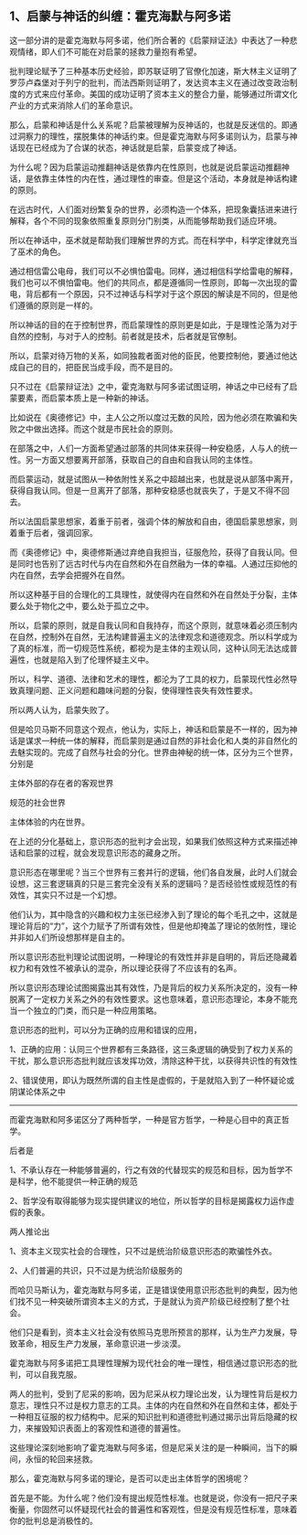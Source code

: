 <h2>1、启蒙与神话的纠缠：霍克海默与阿多诺</h2><p data-pid="sxTLklyC">这一部分讲的是霍克海默与阿多诺，他们所合著的《启蒙辩证法》中表达了一种悲观情绪，即人们不可能在对启蒙的拯救力量抱有希望。</p><p data-pid="QY5RidOR">批判理论赋予了三种基本历史经验，即苏联证明了官僚化加速，斯大林主义证明了罗莎卢森堡对于列宁的批判，而法西斯则证明了，发达资本主义在通过改变政治制度的方式来应付革命。美国的成功证明了资本主义的整合力量，能够通过所谓文化产业的方式来消除人们的革命意识。</p><p data-pid="0L-xMkDh">那么，启蒙和神话是什么关系呢？启蒙被理解为反神话的，也就是反迷信的。即通过洞察力的理性，摆脱集体的神话约束。但是霍克海默与阿多诺则认为，启蒙与神话现在已经成为了合谋的状态，神话就是启蒙，启蒙变成了神话。</p><p data-pid="-c_gBZvJ">为什么呢？因为启蒙运动推翻神话是依靠内在性原则，也就是说启蒙运动推翻神话，是依靠主体性的内在性，通过理性的审查。但是这个活动，本身就是神话构建的原则。</p><p data-pid="0yJPymA4">在远古时代，人们面对纷繁复杂的世界，必须构造一个体系，把现象囊括进来进行解释，各个不同的现象依照重复原则分门别类，从而能够帮助我们适应环境。</p><p data-pid="RUfeChEF">所以在神话中，巫术就是帮助我们理解世界的方式。而在科学中，科学定律就充当了巫术的角色。</p><p data-pid="VzoIjt7o">通过相信雷公电母，我们可以不必惧怕雷电。同样，通过相信科学给雷电的解释，我们也可以不惧怕雷电。他们的共同点，都是遵循同一性原则，即每一次出现的雷电，背后都有一个原因，只不过神话与科学对于这个原因的解读是不同的，但是他们遵循的原则是一样的。</p><p data-pid="zf_f8GK7">所以神话的目的在于控制世界，而启蒙理性的原则更是如此，于是理性沦落为对于自然的控制，与对于人的控制。前者就是技术，后者就是官僚制。</p><p data-pid="R3bnq7PP">所以，启蒙对待万物的关系，如同独裁者面对他的臣民，他要控制他，要通过他达成自己的目的，把臣民当成手段，而不是目的。</p><p data-pid="p7Dvqrsr">只不过在《启蒙辩证法》之中，霍克海默与阿多诺试图证明，神话之中已经有了启蒙要素，而启蒙本质上是一种新的神话。</p><p data-pid="jcOfh0ve">比如说在《奥德修记》中，主人公之所以度过无数的风险，因为他必须在欺骗和失败之中做出选择。而这个就是市民社会的原则。</p><p data-pid="zX5vIfk3">在部落之中，人们一方面希望通过部落的共同体来获得一种安稳感，人与人的统一性。另一方面又想要离开部落，获取自己的自由和自我认同的主体性。</p><p data-pid="groHMb6G">而启蒙运动，就是试图从一种依附性关系之中超越出来，也就是说从部落中离开，获得自我认同。但是一旦离开了部落，那种安稳感也就丧失了，于是又不得不回去。</p><p data-pid="WCCmnt_v">所以法国启蒙思想家，着重于前者，强调个体的解放和自由，德国启蒙思想家，则着重于后者，强调回家。</p><p data-pid="RcBroF49">而《奥德修记》中，奥德修斯通过弃绝自我担当，征服危险，获得了自我认同。但是同时也告别了远古时代与内在自然和外在自然融为一体的幸福。人通过压抑他的内在自然，去学会把握外在自然。</p><p data-pid="r8VcaicC">所以这种基于目的合理化的工具理性，就使得内在自然和外在自然处于分裂，主体要么处于物化之中，要么处于孤立之中。</p><p data-pid="TsdPuQBo">所以，启蒙的原则，就是自我认同和自我持存，而这个原则，就意味着必须压制内在自然，控制外在自然，无法构建普遍主义的法律观念和道德观念。所以科学成为了真的标准，而一切规范性系统，都视为是主体的主观认同，这种认同无法达成普遍性，也就是陷入到了伦理怀疑主义中。</p><p data-pid="IPa7dekc">所以，科学、道德、法律和艺术的理性，都沦为了工具的权力，启蒙现代性必然导致真理问题、正义问题和趣味问题的分裂，使得理性丧失有效性要求。</p><p data-pid="wM40NNkv">所以两人认为，启蒙失败了。</p><p data-pid="yaQ4jolb">但是哈贝马斯不同意这个观点，他认为，实际上，神话和启蒙是不一样的，因为神话是谋求一种统一体的解释，而启蒙则是通过自然的非社会化和人类的非自然化的去魅实现的。完成了自然与社会的分化。世界由神秘的统一体，区分为三个世界，分别是</p><p data-pid="SDqm3n2X">主体外部的存在者的客观世界</p><p data-pid="oTEmr-Uo">规范的社会世界</p><p data-pid="t5QliS3J">主体体验的内在世界。</p><p data-pid="dbaP5CeD">在上述的分化基础上，意识形态的批判才会出现，如果我们依照这种方式来描述神话和启蒙的过程，就会发现意识形态的藏身之所。</p><p data-pid="K62xV3xp">意识形态在哪里呢？当三个世界有三套并行的逻辑，他们各自发展，此时人们就会设想，这三套逻辑真的只是三套完全没有关系的逻辑吗？是否经验性或规范性的有效性，其实只不过是一个幻想。</p><p data-pid="QZSKaZIl">他们认为，其中隐含的兴趣和权力主张已经渗入到了理论的每个毛孔之中，这就是理论背后的“力”，这个力赋予了所谓有效性，但是他却掩盖了理论的依附性，理论并非如人们所设想那样是自主的。</p><p data-pid="Zv7u1NHT">所以意识形态批判理论试图说明，一种理论的有效性并非是自明的，背后还隐藏着权力和有效性不被承认的混杂，所以理论获得了不应该有的名声。</p><p data-pid="8Pv2gM2L">所以意识形态理论试图揭露出其有效性，乃是背后的权力关系所决定的，没有一种脱离了一定权力关系之外的有效性要求。这也意味着，意识形态理论，本身不能充当一个独立的门类，而只是一种应用策略。</p><p data-pid="0CdjIS2o">意识形态的批判，可以分为正确的应用和错误的应用，</p><p data-pid="h5udoBw1">1、正确的应用：认同三个世界都有三条路径，这三条逻辑的确受到了权力关系的干扰，那么意识形态批判就应该发挥功效，清除这种干扰，以获得共识性的有效性</p><p data-pid="G5CrdpV1">2、错误使用，即认为既然所谓的自主性是虚假的，于是就陷入到了一种怀疑论或阴谋论体系之中</p><hr><p data-pid="enSp-reA">而霍克海默和阿多诺区分了两种哲学，一种是官方哲学，一种是心目中的真正哲学。</p><p data-pid="Ou2Svwys">后者是</p><p data-pid="FZq-MtYF">1、不承认存在一种能够普遍的，行之有效的代替现实的规范和目标，因为哲学不是科学，他不能提供一种正确的规范</p><p data-pid="EgA1-mZi">2、哲学没有取得能够为现实提供建议的地位，所以哲学的目标是揭露权力运作虚假的表象。</p><p data-pid="AvzrR-EC">两人推论出</p><p data-pid="G2fUo9Il">1、资本主义现实社会的合理性，只不过是统治阶级意识形态的欺骗性外衣。</p><p data-pid="eV1k8LMK">2、人们普遍的共识，只不过是为统治阶级服务的</p><p data-pid="SwOUUJag">而哈贝马斯认为，霍克海默与阿多诺，正是错误使用意识形态批判的典型，因为他们找不见一种突破所谓资本主义的方式，于是就认为资产阶级已经控制了整个社会。</p><p data-pid="QoC6dN5V">他们只是看到，资本主义社会没有依照马克思所预言的那样，认为生产力发展，导致革命，相反生产力发展，革命意识进一步淡漠。</p><p data-pid="Nb1SZ0Af">霍克海默与阿多诺把工具理性理解为现代社会的唯一理性，相信通过意识形态的批判，可以自我克服。</p><p data-pid="DafCOjKk">两人的批判，受到了尼采的影响，因为尼采从权力理论出发，认为理性背后是权力意志，理性只不过是权力意志的工具。主体的内在自然和外在自然和主体，都处于一种相互征服的权力结构中。尼采的知识批判和道德批判通过揭示出背后隐藏的权力，来摧毁知识表面上的客观性和道德的普遍性。</p><p data-pid="LdazutBa">这些理论深刻地影响了霍克海默与阿多诺，但是尼采关注的是一种瞬间，当下的瞬间，永恒的轮回来拯救。</p><p data-pid="B6PThADO">那么，霍克海默与阿多诺的理论，是否可以走出主体哲学的困境呢？</p><p data-pid="2DKezRxB">首先是不能。为什么呢？他们没有提出规范性标准。也就是说，你没有一把尺子来衡量，你固然可以怀疑现代社会的普遍性和客观性，但是没有规范性标准，意味着你的批判总是消极性的。</p><p></p><p></p><p></p><p></p><p></p><p></p><p></p><p></p>